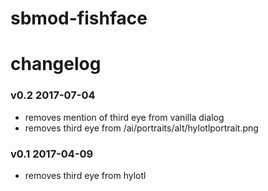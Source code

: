 # sbmod-fishface
# changelog

### v0.2 2017-07-04
- removes mention of third eye from vanilla dialog
- removes third eye from /ai/portraits/alt/hylotlportrait.png

### v0.1 2017-04-09
- removes third eye from hylotl
